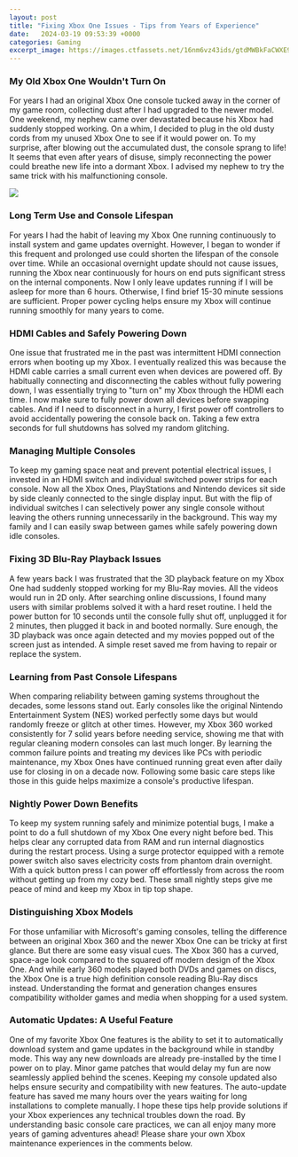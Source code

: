 ```yaml
---
layout: post
title: "Fixing Xbox One Issues - Tips from Years of Experience"
date:   2024-03-19 09:53:39 +0000
categories: Gaming
excerpt_image: https://images.ctfassets.net/16nm6vz43ids/gtdMWBkFaCWXE9EhxzrUu/cc5147bf65bf07a3ff7ff5e73c86e3df/How_to_fix_common_Xbox_One_issues.jpg?w=1280&amp;h=720&amp;q=65
---
```


### My Old Xbox One Wouldn't Turn On
For years I had an original Xbox One console tucked away in the corner of my game room, collecting dust after I had upgraded to the newer model. One weekend, my nephew came over devastated because his Xbox had suddenly stopped working. On a whim, I decided to plug in the old dusty cords from my unused Xbox One to see if it would power on. To my surprise, after blowing out the accumulated dust, the console sprang to life! It seems that even after years of disuse, simply reconnecting the power could breathe new life into a dormant Xbox. I advised my nephew to try the same trick with his malfunctioning console.

![](https://images.ctfassets.net/16nm6vz43ids/gtdMWBkFaCWXE9EhxzrUu/cc5147bf65bf07a3ff7ff5e73c86e3df/How_to_fix_common_Xbox_One_issues.jpg?w=1280&amp;h=720&amp;q=65)
### Long Term Use and Console Lifespan 
For years I had the habit of leaving my Xbox One running continuously to install system and game updates overnight. However, I began to wonder if this frequent and prolonged use could shorten the lifespan of the console over time. While an occasional overnight update should not cause issues, running the Xbox near continuously for hours on end puts significant stress on the internal components. Now I only leave updates running if I will be asleep for more than 6 hours. Otherwise, I find brief 15-30 minute sessions are sufficient. Proper power cycling helps ensure my Xbox will continue running smoothly for many years to come.
### HDMI Cables and Safely Powering Down
One issue that frustrated me in the past was intermittent HDMI connection errors when booting up my Xbox. I eventually realized this was because the HDMI cable carries a small current even when devices are powered off. By habitually connecting and disconnecting the cables without fully powering down, I was essentially trying to "turn on" my Xbox through the HDMI each time. I now make sure to fully power down all devices before swapping cables. And if I need to disconnect in a hurry, I first power off controllers to avoid accidentally powering the console back on. Taking a few extra seconds for full shutdowns has solved my random glitching.
### Managing Multiple Consoles 
To keep my gaming space neat and prevent potential electrical issues, I invested in an HDMI switch and individual switched power strips for each console. Now all the Xbox Ones, PlayStations and Nintendo devices sit side by side cleanly connected to the single display input. But with the flip of individual switches I can selectively power any single console without leaving the others running unnecessarily in the background. This way my family and I can easily swap between games while safely powering down idle consoles. 
### Fixing 3D Blu-Ray Playback Issues
A few years back I was frustrated that the 3D playback feature on my Xbox One had suddenly stopped working for my Blu-Ray movies. All the videos would run in 2D only. After searching online discussions, I found many users with similar problems solved it with a hard reset routine. I held the power button for 10 seconds until the console fully shut off, unplugged it for 2 minutes, then plugged it back in and booted normally. Sure enough, the 3D playback was once again detected and my movies popped out of the screen just as intended. A simple reset saved me from having to repair or replace the system.
### Learning from Past Console Lifespans
When comparing reliability between gaming systems throughout the decades, some lessons stand out. Early consoles like the original Nintendo Entertainment System (NES) worked perfectly some days but would randomly freeze or glitch at other times. However, my Xbox 360 worked consistently for 7 solid years before needing service, showing me that with regular cleaning modern consoles can last much longer. By learning the common failure points and treating my devices like PCs with periodic maintenance, my Xbox Ones have continued running great even after daily use for closing in on a decade now. Following some basic care steps like those in this guide helps maximize a console's productive lifespan.
### Nightly Power Down Benefits  
To keep my system running safely and minimize potential bugs, I make a point to do a full shutdown of my Xbox One every night before bed. This helps clear any corrupted data from RAM and run internal diagnostics during the restart process. Using a surge protector equipped with a remote power switch also saves electricity costs from phantom drain overnight. With a quick button press I can power off effortlessly from across the room without getting up from my cozy bed. These small nightly steps give me peace of mind and keep my Xbox in tip top shape.
### Distinguishing Xbox Models
For those unfamiliar with Microsoft's gaming consoles, telling the difference between an original Xbox 360 and the newer Xbox One can be tricky at first glance. But there are some easy visual cues. The Xbox 360 has a curved, space-age look compared to the squared off modern design of the Xbox One. And while early 360 models played both DVDs and games on discs, the Xbox One is a true high definition console reading Blu-Ray discs instead. Understanding the format and generation changes ensures compatibility witholder games and media when shopping for a used system. 
### Automatic Updates: A Useful Feature 
One of my favorite Xbox One features is the ability to set it to automatically download system and game updates in the background while in standby mode. This way any new downloads are already pre-installed by the time I power on to play. Minor game patches that would delay my fun are now seamlessly applied behind the scenes. Keeping my console updated also helps ensure security and compatibility with new features. The auto-update feature has saved me many hours over the years waiting for long installations to complete manually.
I hope these tips help provide solutions if your Xbox experiences any technical troubles down the road. By understanding basic console care practices, we can all enjoy many more years of gaming adventures ahead! Please share your own Xbox maintenance experiences in the comments below.